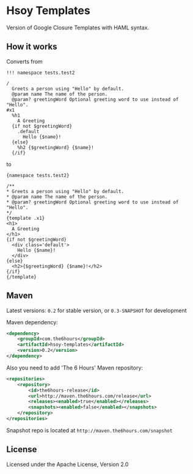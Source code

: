 Hsoy Templates
==============

Version of Google Closure Templates with HAML syntax.

How it works
------------

Converts from

```haml
!!! namespace tests.test2

/
  Greets a person using "Hello" by default.
  @param name The name of the person.
  @param? greetingWord Optional greeting word to use instead of "Hello".
#x1
  %h1
    A Greeting
  {if not $greetingWord}
    .default
      Hello {$name}!
  {else}
    %h2 {$greetingWord} {$name}!
  {/if}
```

to

```
{namespace tests.test2}

/**
* Greets a person using "Hello" by default.
* @param name The name of the person.
* @param? greetingWord Optional greeting word to use instead of "Hello".
*/
{template .x1}
<h1>
  A Greeting
</h1>
{if not $greetingWord}
  <div class='default'>
    Hello {$name}!
  </div>
{else}
  <h2>{$greetingWord} {$name}!</h2>
{/if}
{/template}
```

Maven
-----

Latest versions: `0.2` for stable version, or `0.3-SNAPSHOT` for development

Maven dependency:
```xml
<dependency>
    <groupId>com.the6hours</groupId>
    <artifactId>hsoy-templates</artifactId>
    <version>0.2</version>
</dependency>
```

Also you need to add 'The 6 Hours' Maven repository:

```xml
<repositories>
    <repository>
        <id>the6hours-release</id>
        <url>http://maven.the6hours.com/release</url>
        <releases><enabled>true</enabled></releases>
        <snapshots><enabled>false</enabled></snapshots>
    </repository>
</repositories>
```

Snapshot repo is located at `http://maven.the6hours.com/snapshot`

License
-------

Licensed under the Apache License, Version 2.0